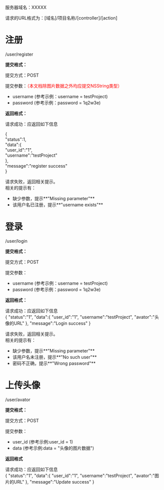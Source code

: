 服务器域名：XXXXX

请求的URL格式为：[域名]/项目名称/[controller]/[action]

# 注册 #
/user/register

**提交格式：**

提交方式：POST

提交参数：<font color = "red">（本文档除图片数据之外均应提交NSString类型）</font>
 
- username (参考示例：username = testProject)
- password (参考示例：password = 1q2w3e)

**返回格式：**


请求成功：应返回如下信息

{  
"status":1,  
"data":{  
"user_id":"1",  
"username":"testProject"  
},  
"message":"register success"  
}

请求失败，返回相关提示。  
相关的提示有：

- 缺少参数，提示**"Missing parameter"**
- 该用户名已注册，提示**"username exists"**

# 登录 #
/user/login

**提交格式：**

提交方式：POST

提交参数：

- username (参考示例：username = testProject)
- password (参考示例：password = 1q2w3e)

**返回格式：**

请求成功：应返回如下信息  
{
"status":"1",
"data":{
"user_id":"1",
"username":"testProject",
"avator":"头像的URL"
},
"message":"Login success"
}

请求失败，返回相关提示。  
相关的提示有：

- 缺少参数，提示**"Missing parameter"**
- 该用户名未注册，提示**"No such user"**
- 密码不正确，提示**"Wrong password"**

# 上传头像 #

/user/avator

**提交格式：**

提交方式：POST

提交参数：

- user_id (参考示例:user\_id = 1)
- data    (参考示例:data = "头像的图片数据")

**返回格式**

请求成功：应返回如下信息  
{
"status":"1",
"data":{
"user_id":"1",
"username":"testProject",
"avator":"图片的URL"
},
"message":"Update success"
}
